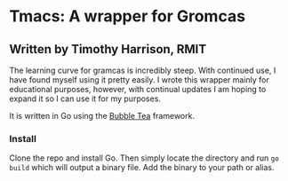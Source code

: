 # Tmacs: A wrapper for Gromcas

## Written by Timothy Harrison, RMIT

The learning curve for gramcas is incredibly steep. With continued use, I have found myself using it pretty easily. I wrote this wrapper mainly for educational purposes, however, with continual updates I am hoping to expand it so I can use it for my purposes.

It is written in Go using the [Bubble Tea](https://github.com/charmbracelet/bubbletea/tree/master) framework.

### Install

Clone the repo and install Go. Then simply locate the directory and run `go build` which will output a binary file. Add the binary to your path or alias.
